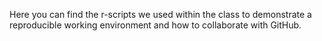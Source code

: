 Here you can find the r-scripts we used within the class to demonstrate a reproducible working environment and how to collaborate with GitHub.